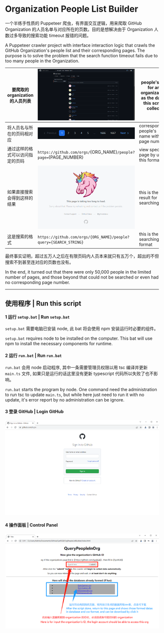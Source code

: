 # Organization People List Builder

一个半练手性质的 Puppeteer 爬虫，有界面交互逻辑，用来爬取 GitHub Organization 的人员名单与对应所在的页数。目的是想解决由于 Organization 人数过多导致的搜索功能 timeout 报错的问题。

A Puppeteer crawler project with interface interaction logic that crawls the GitHub Organization's people list and their corresponding pages. The purpose is to solve the problem that the search function timeout fails due to too many people in the Organization.

| 要爬取的 organization 的人员列表 | <img src=".\README\1.png" alt="1" style="zoom:67%;" />       | people's list for an organization as the datas this script collect |
| -------------------------------- | ------------------------------------------------------------ | ------------------------------------------------------------ |
| 将人员名与所在的页码相对应       | <img src=".\README\2.png" alt="2" />                          | corresponding people's name with the page number             |
| 通过这样的格式可以访问指定的页码 | `https://github.com/orgs/`{ORG_NAME}`/people?page=`{PAGE_NUMBER} | view specific page by url in this format                     |
| 如果直接搜索会得到这样的结果     | <img src=".\README\3.png" alt="3" style="zoom: 67%;" />      | this is the result for searching it                          |
| 这是搜索的格式                   | `https://github.com/orgs/{ORG_NAME}/people?query={SEARCH_STRING}` | this is the searching format                                 |

最终事实证明，超过五万人之后在有限页码内人员本来就只有五万个，超出的不但搜索不到甚至连对应的页数也没有。

In the end, it turned out that there were only 50,000 people in the limited number of pages, and those beyond that could not be searched or even had no corresponding page number.

------

## 使用程序 | Run this script

#### 1 运行 `setup.bat` | Run `setup.bat`

`setup.bat` 需要电脑已安装 node, 此 bat 将会使用 npm 安装运行时必要的组件。

`setup.bat` requires node to be installed on the computer. This bat will use npm to install the necessary components for runtime.

#### 2 运行 `run.bat` | Run `run.bat`

`run.bat` 会用 node 启动程序, 其中一条需要管理员权限以用 tsc 编译并更新 `main.ts` 文件, 如果只是运行的话这里没有更新 typescript 代码所以失败了也不影响。

`run.bat` starts the program by node. One command need the administration to run tsc to update `main.ts`, but while here just need to run it with no update, it's error report by no administration can be ignore.

#### 3 登录 GitHub | Login GitHub

<img src=".\README\4.png" alt="4" style="zoom:50%;" />

#### 4 操作面板 | Control Panel

<img src=".\README\5.png" alt="5" style="zoom: 67%;" />
